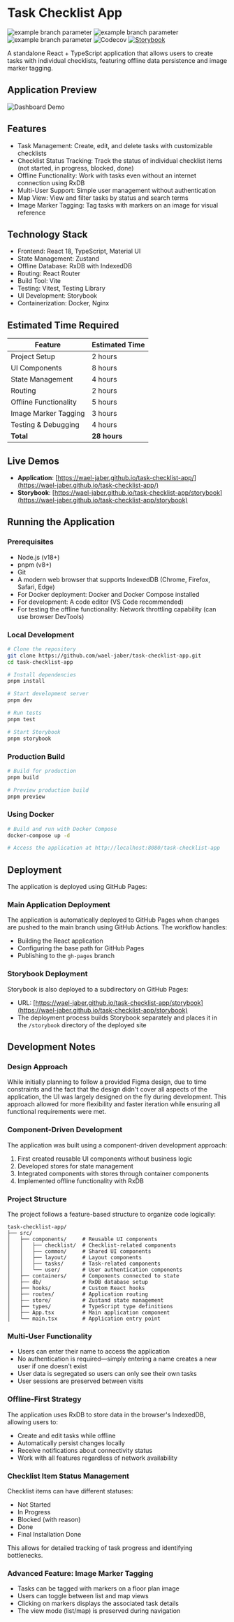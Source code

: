 # Task Checklist App

![example branch parameter](https://github.com/wael-jaber/task-checklist-app/actions/workflows/main.yml/badge.svg?branch=main)
![example branch parameter](https://github.com/wael-jaber/task-checklist-app/actions/workflows/storybook.yml/badge.svg?branch=develop)
![example branch parameter](https://github.com/wael-jaber/task-checklist-app/actions/workflows/ci.yml/badge.svg?branch=develop)
![Codecov](https://codecov.io/gh/wael-jaber/task-checklist-app/branch/develop/graph/badge.svg)
[![Storybook](https://cdn.jsdelivr.net/gh/storybookjs/brand@master/badge/badge-storybook.svg)](https://wael-jaber.github.io/task-checklist-app/storybook)

A standalone React + TypeScript application that allows users to create tasks with individual checklists, featuring offline data persistence and image marker tagging.

## Application Preview

![Dashboard Demo](docs/demo.gif)

## Features

- Task Management: Create, edit, and delete tasks with customizable checklists
- Checklist Status Tracking: Track the status of individual checklist items (not started, in progress, blocked, done)
- Offline Functionality: Work with tasks even without an internet connection using RxDB
- Multi-User Support: Simple user management without authentication
- Map View: View and filter tasks by status and search terms
- Image Marker Tagging: Tag tasks with markers on an image for visual reference

## Technology Stack

- Frontend: React 18, TypeScript, Material UI
- State Management: Zustand
- Offline Database: RxDB with IndexedDB
- Routing: React Router
- Build Tool: Vite
- Testing: Vitest, Testing Library
- UI Development: Storybook
- Containerization: Docker, Nginx

## Estimated Time Required

| Feature               | Estimated Time |
| --------------------- | -------------- |
| Project Setup         | 2 hours        |
| UI Components         | 8 hours        |
| State Management      | 4 hours        |
| Routing               | 2 hours        |
| Offline Functionality | 5 hours        |
| Image Marker Tagging  | 3 hours        |
| Testing & Debugging   | 4 hours        |
| **Total**             | **28 hours**   |

## Live Demos

- **Application**: [https://wael-jaber.github.io/task-checklist-app/](https://wael-jaber.github.io/task-checklist-app/)
- **Storybook**: [https://wael-jaber.github.io/task-checklist-app/storybook](https://wael-jaber.github.io/task-checklist-app/storybook)

## Running the Application

### Prerequisites

- Node.js (v18+)
- pnpm (v8+)
- Git
- A modern web browser that supports IndexedDB (Chrome, Firefox, Safari, Edge)
- For Docker deployment: Docker and Docker Compose installed
- For development: A code editor (VS Code recommended)
- For testing the offline functionality: Network throttling capability (can use browser DevTools)

### Local Development

```bash
# Clone the repository
git clone https://github.com/wael-jaber/task-checklist-app.git
cd task-checklist-app

# Install dependencies
pnpm install

# Start development server
pnpm dev

# Run tests
pnpm test

# Start Storybook
pnpm storybook
```

### Production Build

```bash
# Build for production
pnpm build

# Preview production build
pnpm preview
```

### Using Docker

```bash
# Build and run with Docker Compose
docker-compose up -d

# Access the application at http://localhost:8080/task-checklist-app
```

## Deployment

The application is deployed using GitHub Pages:

### Main Application Deployment

The application is automatically deployed to GitHub Pages when changes are pushed to the main branch using GitHub Actions. The workflow handles:

- Building the React application
- Configuring the base path for GitHub Pages
- Publishing to the `gh-pages` branch

### Storybook Deployment

Storybook is also deployed to a subdirectory on GitHub Pages:

- URL: [https://wael-jaber.github.io/task-checklist-app/storybook](https://wael-jaber.github.io/task-checklist-app/storybook)
- The deployment process builds Storybook separately and places it in the `/storybook` directory of the deployed site

## Development Notes

### Design Approach

While initially planning to follow a provided Figma design, due to time constraints and the fact that the design didn't cover all aspects of the application, the UI was largely designed on the fly during development. This approach allowed for more flexibility and faster iteration while ensuring all functional requirements were met.

### Component-Driven Development

The application was built using a component-driven development approach:

1. First created reusable UI components without business logic
2. Developed stores for state management
3. Integrated components with stores through container components
4. Implemented offline functionality with RxDB

### Project Structure

The project follows a feature-based structure to organize code logically:

```
task-checklist-app/
├── src/
│   ├── components/     # Reusable UI components
│   │   ├── checklist/  # Checklist-related components
│   │   ├── common/     # Shared UI components
│   │   ├── layout/     # Layout components
│   │   ├── tasks/      # Task-related components
│   │   └── user/       # User authentication components
│   ├── containers/     # Components connected to state
│   ├── db/             # RxDB database setup
│   ├── hooks/          # Custom React hooks
│   ├── routes/         # Application routing
│   ├── store/          # Zustand state management
│   ├── types/          # TypeScript type definitions
│   ├── App.tsx         # Main application component
│   └── main.tsx        # Application entry point
```

### Multi-User Functionality

- Users can enter their name to access the application
- No authentication is required—simply entering a name creates a new user if one doesn't exist
- User data is segregated so users can only see their own tasks
- User sessions are preserved between visits

### Offline-First Strategy

The application uses RxDB to store data in the browser's IndexedDB, allowing users to:

- Create and edit tasks while offline
- Automatically persist changes locally
- Receive notifications about connectivity status
- Work with all features regardless of network availability

### Checklist Item Status Management

Checklist items can have different statuses:

- Not Started
- In Progress
- Blocked (with reason)
- Done
- Final Installation Done

This allows for detailed tracking of task progress and identifying bottlenecks.

### Advanced Feature: Image Marker Tagging

- Tasks can be tagged with markers on a floor plan image
- Users can toggle between list and map views
- Clicking on markers displays the associated task details
- The view mode (list/map) is preserved during navigation
